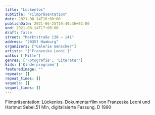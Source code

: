 ```yaml
---
title: "Lückenlos"
subtitle: "Filmpräsentation"
date: 2021-08-14T16:00:00
publishDate: 2021-06-25T19:40:36+02:00
end: 2021-08-14T17:00:00
draft: false
street: "Marktstraße 138 – 141"
address: "20357 Hamburg"
organizers: ["Galerie Genscher"]
artists: "['Franzeska Leoni']"
walks: ['Mitte']
genres: ['Fotografie', 'Literatur']
kids: ['Kinderprogramm']
featuredImage: ""
repeats: []
repeat_times: []
sequels: []
sequel_times: []
---
```


Filmpräsentation: Lückenlos. Dokumentarfilm von Franzeska Leoni und Hartmut Sebel.51 Min, digitalisierte Fassung. D 1990